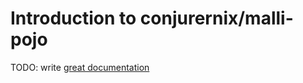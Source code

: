 # Introduction to conjurernix/malli-pojo

TODO: write [great documentation](http://jacobian.org/writing/what-to-write/)
